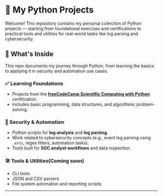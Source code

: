 # 🐍 My Python Projects

Welcome! This repository contains my personal collection of Python projects — starting from foundational exercises and certifications to practical tools and utilities for real-world tasks like log parsing and cybersecurity.

## 📘 What's Inside

This repo documents my journey through Python, from learning the basics to applying it in security and automation use cases.

### ✅ Learning Foundations
- Projects from the **[freeCodeCamp Scientific Computing with Python](https://www.freecodecamp.org/learn/scientific-computing-with-python/)** certification.
- Includes basic programming, data structures, and algorithmic problem-solving.

### 🔐 Security & Automation
- Python scripts for **log analysis** and **log parsing**.
- Work related to cybersecurity concepts (e.g., event log parsing using `.evtx`, regex filters, automation tasks).
- Tools built for **SOC analyst workflows** and data inspection.

### 🛠️ Tools & Utilities(Coming soon)
- CLI tools
- JSON and CSV parsers
- File system automation and reporting scripts

---
